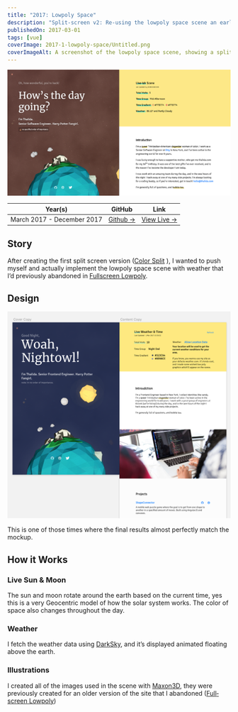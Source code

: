 ```yaml
---
title: "2017: Lowpoly Space"
description: "Split-screen v2: Re-using the lowpoly space scene an earlier version"
publishedOn: 2017-03-01
tags: [vue]
coverImage: 2017-1-lowpoly-space/Untitled.png
coverImageAlt: A screenshot of the lowpoly space scene, showing a split-screen with the sun, moon, and earth, with animated weather effects.
---
```


![Untitled](2017-1-lowpoly-space/Untitled.png)

| **Year(s)** | **GitHub** | **Link** |
| ----------- | --------- | -------- |
| March 2017 - December 2017 | [Github →](https://github.com/thalida/thalida.com/tree/v-2017-1) | [View Live →](https://2017-1.v.thalida.com) |

## Story

After creating the first split screen version ([Color Split](Color%20Split%20845cf31e264142cbb1c6977f9aa83a1d.md) ), I wanted to push myself and actually implement the lowpoly space scene with weather that I’d previously abandoned in [Full­screen Low­poly](Full%C2%ADscreen%20Low%C2%ADpoly%204f9eddf446cb4d46bbbe5bf85cad60ab.md).

## Design

![](2017-1-lowpoly-space/mock.2.png)

This is one of those times where the final results almost perfectly match the mockup.

## How it Works

### Live Sun & Moon

The sun and moon rotate around the earth based on the current time, yes this is a very Geocentric model of how the solar system works. The color of space also changes throughout the day.

### Weather

I fetch the weather data using [DarkSky](https://darksky.net/poweredby/), and it’s displayed animated floating above the earth.

### Illustrations

I created all of the images used in the scene with [Maxon3D](https://www.maxon.net/en-us/), they were previously created for an older version of the site that I abandoned ([Full­screen Low­poly](Full%C2%ADscreen%20Low%C2%ADpoly%204f9eddf446cb4d46bbbe5bf85cad60ab.md))
